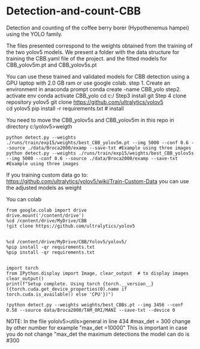 # Detection-and-count-CBB
Detection and counting of the coffee berry borer (Hypothenemus hampei) using the YOLO family.

The files presented correspond to the weights obtained from the training of the two yolov5 models.
We present a folder with the data structure for training the CBB.yaml file of the project.
and the fitted models for CBB_yolov5m.pt and CBB_yolov5s.pt

You can use these trained and validated models for CBB detection using a GPU laptop with 2.0 GB ram or use google colab.
step 1. Create an environment in anaconda prompt
	conda create -name CBB_yolo
step2. activate env
	conda activate CBB_yolo
	cd c:/
Step3 
	install git
Step 4 
	clone repository yolov5
	git clone https://github.com/ultralytics/yolov5  
	cd yolov5
	pip install -r requirements.txt  # install

You need to move the CBB_yolov5s and CBB_yolov5m in this repo in directory c:\yolov5>weigth

	python detect.py --weights ./runs/train/exp15/weights/best_CBB_yolov5m.pt --img 5000 --conf 0.6 --source ./data/Broca2000/examp --save-txt #Example using three images
	python detect.py --weights ./runs/train/exp15/weights/best_CBB_yolov5s --img 5000 --conf 0.6 --source ./data/Broca2000/examp --save-txt #Example using three images

If you training custom data go to: https://github.com/ultralytics/yolov5/wiki/Train-Custom-Data
you can use the adjusted models as weight

You can colab 

	from google.colab import drive
	drive.mount('/content/drive')
	%cd /content/drive/MyDrive/CBB
	!git clone https://github.com/ultralytics/yolov5


	%cd /content/drive/MyDrive/CBB/Yolov5/yolov5/
	%pip install -qr requirements.txt 
	%pip install -qr requirements.txt 


	import torch
	from IPython.display import Image, clear_output  # to display images
	clear_output()
	print(f"Setup complete. Using torch {torch.__version__} ({torch.cuda.get_device_properties(0).name if torch.cuda.is_available() else 'CPU'})")

	!python detect.py --weights weights/best_CBBs.pt --img 3456 --conf 0.58 --source data/Broca2000/TAM_ORI/MANI --save-txt --device 0

NOTE: In the file yololv5>utils>general in line 434 #max_det = 300 change by other number for example "max_det =10000"
This is important in case you do not change "max_det the maximum detections the model can do is #300






